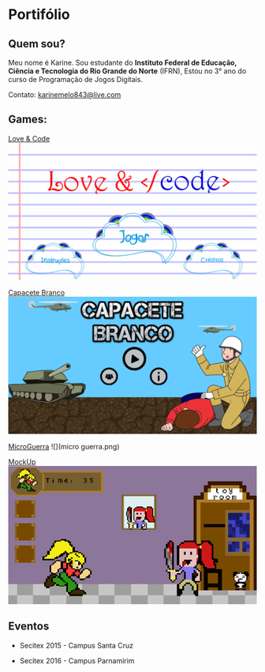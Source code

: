  # Portifólio  
 
## Quem sou? 

Meu nome é Karine. Sou estudante do **Instituto Federal de Educação, Ciência e Tecnologia do Rio Grande do Norte** (IFRN), Estou no 3° ano do curso de Programação de Jogos Digitais.

Contato: karinemelo843@live.com  

## Games:
[Love & Code](https://zevictor.github.io/Love&Code/)
![](lovecode.png)

[Capacete Branco](https://zevictor.github.io/CapWhite/)
![](capacetebranco.png)

[MicroGuerra](https://zevictor.github.io/MicroGuerra/)
![](micro guerra.png)

[MockUp](https://zevictor.github.io/Mockup/)
![](mockup.png)
  
## Eventos

* Secitex 2015 - Campus Santa Cruz

* Secitex 2016 - Campus Parnamirim
